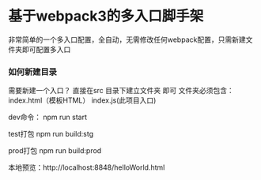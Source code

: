 # 基于webpack3的多入口脚手架

非常简单的一个多入口配置，全自动，无需修改任何webpack配置，只需新建文件夹即可配置多入口

### 如何新建目录

需要新建一个入口？
直接在src 目录下建立文件夹 即可
文件夹必须包含：
index.html（模板HTML）
index.js(此项目入口)

dev命令：
npm run start

test打包
npm run build:stg

prod打包
npm run build:prod

本地预览：http://localhost:8848/helloWorld.html
